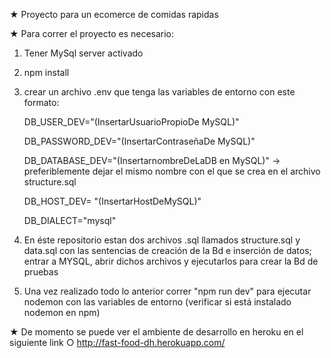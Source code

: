 ★ Proyecto para un ecomerce de comidas rapidas

★ Para correr el proyecto es necesario:
1. Tener MySql server activado 
2. npm install
3. crear un archivo .env que tenga las variables de entorno con este formato:
   
    DB_USER_DEV="(InsertarUsuarioPropioDe MySQL)"
    
    DB_PASSWORD_DEV="(InsertarContraseñaDe MySQL)"
    
    DB_DATABASE_DEV="(InsertarnombreDeLaDB en MySQL)" -> preferiblemente dejar el mismo nombre con el que se crea en el archivo structure.sql
    
    DB_HOST_DEV= "(InsertarHostDeMySQL)"
    
    DB_DIALECT="mysql"
    
4. En éste repositorio estan dos archivos .sql llamados structure.sql y data.sql con las sentencias de creación de la Bd e inserción de datos; entrar a MYSQL, abrir dichos archivos y ejecutarlos para crear la Bd de pruebas
5. Una vez realizado todo lo anterior correr "npm run dev" para ejecutar nodemon con las variables de entorno (verificar si está instalado nodemon en npm)


★ De momento se puede ver el ambiente de desarrollo en heroku en el siguiente link
○ http://fast-food-dh.herokuapp.com/
